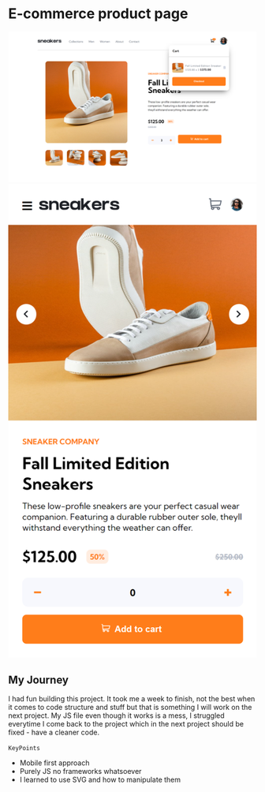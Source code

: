 # E-commerce product page

![Design preview for the E-commerce product page coding challenge](./result/desktop1.png)
![Design preview for the E-commerce product page coding challenge](./result/mobile3.png)


## My Journey

I had fun building this project. It took me a week to finish, not the best when it comes to code structure and stuff but that is something I will work on the next project. My JS file even though it works is a mess, I struggled everytime I come back to the project which in the next project should be fixed - have a cleaner code.


`KeyPoints`
- Mobile first approach
- Purely JS no frameworks whatsoever
- I learned to use SVG and how to manipulate them


